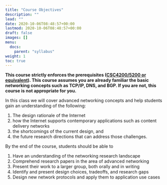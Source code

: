 ```yaml
---
title: "Course Objectives"
description: ""
lead: ""
date: 2020-10-06T08:48:57+00:00
lastmod: 2020-10-06T08:48:57+00:00
draft: false
images: []
menu:
  docs:
    parent: "syllabus"
weight: 1
toc: true
---
```



    
**This course strictly enforces the prerequisites ([CSC4200/5200 or equivalent](https://tntech-ngin.github.io/csc4200/syllabus/index.html)). This course assumes you are already familiar the basic networking concepts such as TCP/IP, DNS, and BGP. If you are not, this course is not appropriate for you.**



In this class we will cover advanced networking concepts and help students gain an understanding of the following:


1. The design rationale of the Internet 
2. how the Internet supports contemporary applications such as content delivery networks 
3. the shortcomings of the current design, and 
4. the future research directions that can address those challenges. 

By the end of the course, students should be able to
1. Have an understanding of the networking research landscape
2. Comprehend research papers in the area of advanced networking
3. Present their work to a larger group, both orally and in writing
2. Identify and present design choices, tradeoffs, and research gaps
4. Design new network protocols and apply them to application use cases


